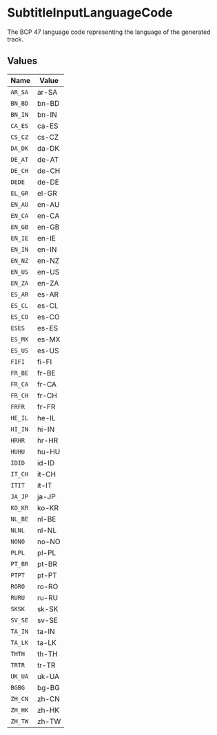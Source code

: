 # SubtitleInputLanguageCode

The BCP 47 language code representing the language of the generated track.



## Values

| Name    | Value   |
| ------- | ------- |
| `AR_SA` | ar-SA   |
| `BN_BD` | bn-BD   |
| `BN_IN` | bn-IN   |
| `CA_ES` | ca-ES   |
| `CS_CZ` | cs-CZ   |
| `DA_DK` | da-DK   |
| `DE_AT` | de-AT   |
| `DE_CH` | de-CH   |
| `DEDE`  | de-DE   |
| `EL_GR` | el-GR   |
| `EN_AU` | en-AU   |
| `EN_CA` | en-CA   |
| `EN_GB` | en-GB   |
| `EN_IE` | en-IE   |
| `EN_IN` | en-IN   |
| `EN_NZ` | en-NZ   |
| `EN_US` | en-US   |
| `EN_ZA` | en-ZA   |
| `ES_AR` | es-AR   |
| `ES_CL` | es-CL   |
| `ES_CO` | es-CO   |
| `ESES`  | es-ES   |
| `ES_MX` | es-MX   |
| `ES_US` | es-US   |
| `FIFI`  | fi-FI   |
| `FR_BE` | fr-BE   |
| `FR_CA` | fr-CA   |
| `FR_CH` | fr-CH   |
| `FRFR`  | fr-FR   |
| `HE_IL` | he-IL   |
| `HI_IN` | hi-IN   |
| `HRHR`  | hr-HR   |
| `HUHU`  | hu-HU   |
| `IDID`  | id-ID   |
| `IT_CH` | it-CH   |
| `ITIT`  | it-IT   |
| `JA_JP` | ja-JP   |
| `KO_KR` | ko-KR   |
| `NL_BE` | nl-BE   |
| `NLNL`  | nl-NL   |
| `NONO`  | no-NO   |
| `PLPL`  | pl-PL   |
| `PT_BR` | pt-BR   |
| `PTPT`  | pt-PT   |
| `RORO`  | ro-RO   |
| `RURU`  | ru-RU   |
| `SKSK`  | sk-SK   |
| `SV_SE` | sv-SE   |
| `TA_IN` | ta-IN   |
| `TA_LK` | ta-LK   |
| `THTH`  | th-TH   |
| `TRTR`  | tr-TR   |
| `UK_UA` | uk-UA   |
| `BGBG`  | bg-BG   |
| `ZH_CN` | zh-CN   |
| `ZH_HK` | zh-HK   |
| `ZH_TW` | zh-TW   |
